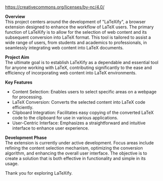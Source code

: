 https://creativecommons.org/licenses/by-nc/4.0/


**Overview**\
This project centers around the development of "LaTeXify", a browser extension designed to enhance the workflow of LaTeX users. The primary function of LaTeXify is to allow for the selection of web content and its subsequent conversion into LaTeX format. This tool is tailored to assist a wide range of users, from students and academics to professionals, in seamlessly integrating web content into LaTeX documents.

**Project Aim**\
The ultimate goal is to establish LaTeXify as a dependable and essential tool for anyone working with LaTeX, contributing significantly to the ease and efficiency of incorporating web content into LaTeX environments.

**Key Features**
- Content Selection: Enables users to select specific areas on a webpage for processing.
- LaTeX Conversion: Converts the selected content into LaTeX code efficiently.
- Clipboard Integration: Facilitates easy copying of the converted LaTeX code to the clipboard for use in various applications.
- User-Centric Interface: Emphasizes a straightforward and intuitive interface to enhance user experience.

**Development Phase**\
The extension is currently under active development. Focus areas include refining the content selection mechanism, optimizing the conversion algorithm, and enhancing the overall user interface. The objective is to create a solution that is both effective in functionality and simple in its usage.

Thank you for exploring LaTeXify. 
